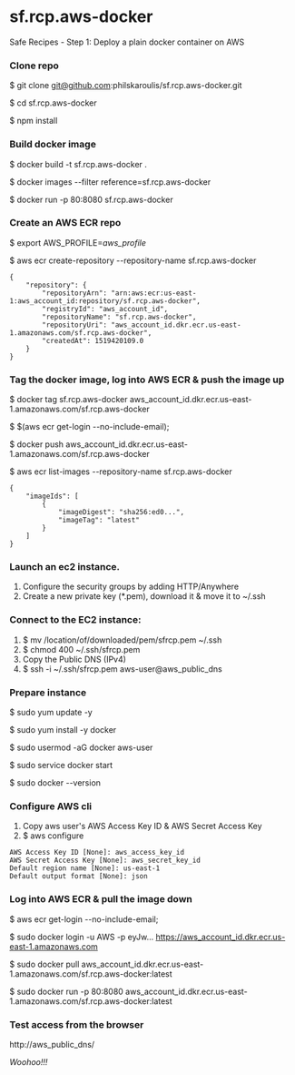 # sf.rcp.aws-docker
Safe Recipes - Step 1: Deploy a plain docker container on AWS 

### Clone repo
$ git clone git@github.com:philskaroulis/sf.rcp.aws-docker.git

$ cd sf.rcp.aws-docker

$ npm install

### Build docker image
$ docker build -t sf.rcp.aws-docker .

$ docker images --filter reference=sf.rcp.aws-docker

$ docker run -p 80:8080 sf.rcp.aws-docker

### Create an AWS ECR repo

$ export AWS_PROFILE=_aws_profile_

$ aws ecr create-repository --repository-name sf.rcp.aws-docker
```
{
    "repository": {
        "repositoryArn": "arn:aws:ecr:us-east-1:aws_account_id:repository/sf.rcp.aws-docker",
        "registryId": "aws_account_id",
        "repositoryName": "sf.rcp.aws-docker",
        "repositoryUri": "aws_account_id.dkr.ecr.us-east-1.amazonaws.com/sf.rcp.aws-docker",
        "createdAt": 1519420109.0
    }
}
```

### Tag the docker image, log into AWS ECR & push the image up

$ docker tag sf.rcp.aws-docker aws_account_id.dkr.ecr.us-east-1.amazonaws.com/sf.rcp.aws-docker

$ $(aws ecr get-login --no-include-email);

$ docker push aws_account_id.dkr.ecr.us-east-1.amazonaws.com/sf.rcp.aws-docker

$ aws ecr list-images --repository-name sf.rcp.aws-docker

```
{
    "imageIds": [
        {
            "imageDigest": "sha256:ed0...",
            "imageTag": "latest"
        }
    ]
}
```

### Launch an ec2 instance.
1. Configure the security groups by adding HTTP/Anywhere
2. Create a new private key (*.pem), download it & move it to ~/.ssh

### Connect to the EC2 instance:
1. $ mv /location/of/downloaded/pem/sfrcp.pem ~/.ssh
2. $ chmod 400 ~/.ssh/sfrcp.pem
3. Copy the Public DNS (IPv4)
4. $ ssh -i ~/.ssh/sfrcp.pem aws-user@aws_public_dns

### Prepare instance

$ sudo yum update -y

$ sudo yum install -y docker

$ sudo usermod -aG docker aws-user

$ sudo service docker start

$ sudo docker --version

### Configure AWS cli
1. Copy aws user's AWS Access Key ID & AWS Secret Access Key
2. $ aws configure
```
AWS Access Key ID [None]: aws_access_key_id
AWS Secret Access Key [None]: aws_secret_key_id
Default region name [None]: us-east-1
Default output format [None]: json
```

### Log into AWS ECR & pull the image down

$ aws ecr get-login --no-include-email;

$ sudo docker login -u AWS -p eyJw... https://aws_account_id.dkr.ecr.us-east-1.amazonaws.com

$ sudo docker pull aws_account_id.dkr.ecr.us-east-1.amazonaws.com/sf.rcp.aws-docker:latest

$ sudo docker run -p 80:8080 aws_account_id.dkr.ecr.us-east-1.amazonaws.com/sf.rcp.aws-docker:latest


### Test access from the browser

http://aws_public_dns/

*Woohoo!!!*


